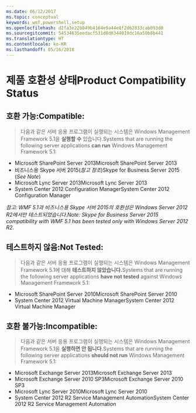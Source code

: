 ```yaml
---
ms.date: 06/12/2017
ms.topic: conceptual
keywords: wmf,powershell,setup
ms.openlocfilehash: d2fa3e22b049b4164e9a44e8f2d62833cab093d0
ms.sourcegitcommit: 54534635eedacf531d8d6344019dc16a50b8b441
ms.translationtype: HT
ms.contentlocale: ko-KR
ms.lasthandoff: 05/16/2018
---
```

# <a name="product-compatibility-status"></a><span data-ttu-id="50d53-102">제품 호환성 상태</span><span class="sxs-lookup"><span data-stu-id="50d53-102">Product Compatibility Status</span></span>

## <a name="compatible"></a><span data-ttu-id="50d53-103">호환 가능:</span><span class="sxs-lookup"><span data-stu-id="50d53-103">Compatible:</span></span>
> <span data-ttu-id="50d53-104">다음과 같은 서버 응용 프로그램이 실행되는 시스템은 Windows Management Framework 5.1을 **실행할 수** 있습니다.</span><span class="sxs-lookup"><span data-stu-id="50d53-104">Systems that are running the following server applications **can run** Windows Management Framework 5.1:</span></span>

- <span data-ttu-id="50d53-105">Microsoft SharePoint Server 2013</span><span class="sxs-lookup"><span data-stu-id="50d53-105">Microsoft SharePoint Server 2013</span></span>
- <span data-ttu-id="50d53-106">비즈니스용 Skype 서버 2015(_참고 참조_)</span><span class="sxs-lookup"><span data-stu-id="50d53-106">Skype for Business Server 2015 (_See Note_)</span></span>
- <span data-ttu-id="50d53-107">Microsoft Lync Server 2013</span><span class="sxs-lookup"><span data-stu-id="50d53-107">Microsoft Lync Server 2013</span></span>
- <span data-ttu-id="50d53-108">System Center 2012 Configuration Manager</span><span class="sxs-lookup"><span data-stu-id="50d53-108">System Center 2012 Configuration Manager</span></span>

<span data-ttu-id="50d53-109">_참고: WMF 5.1과 비즈니스용 Skype 서버 2015의 호환성은 Windows Server 2012 R2에서만 테스트되었습니다._</span><span class="sxs-lookup"><span data-stu-id="50d53-109">_Note: Skype for Business Server 2015 compatibility with WMF 5.1 has been tested only with Windows Server 2012 R2._</span></span>

## <a name="not-tested"></a><span data-ttu-id="50d53-110">테스트하지 않음:</span><span class="sxs-lookup"><span data-stu-id="50d53-110">Not Tested:</span></span>
> <span data-ttu-id="50d53-111">다음과 같은 서버 응용 프로그램이 실행되는 시스템은 Windows Management Framework 5.1에 대해 **테스트하지 않았습니다.**</span><span class="sxs-lookup"><span data-stu-id="50d53-111">Systems that are running the following server applications **have not tested** against Windows Management Framework 5.1:</span></span>

- <span data-ttu-id="50d53-112">Microsoft SharePoint Server 2010</span><span class="sxs-lookup"><span data-stu-id="50d53-112">Microsoft SharePoint Server 2010</span></span>
- <span data-ttu-id="50d53-113">System Center 2012 Virtual Machine Manager</span><span class="sxs-lookup"><span data-stu-id="50d53-113">System Center 2012 Virtual Machine Manager</span></span>

## <a name="incompatible"></a><span data-ttu-id="50d53-114">호환 불가능:</span><span class="sxs-lookup"><span data-stu-id="50d53-114">Incompatible:</span></span>
> <span data-ttu-id="50d53-115">다음과 같은 서버 응용 프로그램이 실행되는 시스템은 Windows Management Framework 5.1을 **실행하면 안 됩니다.**</span><span class="sxs-lookup"><span data-stu-id="50d53-115">Systems that are running the following server applications **should not run** Windows Management Framework 5.1:</span></span>

- <span data-ttu-id="50d53-116">Microsoft Exchange Server 2013</span><span class="sxs-lookup"><span data-stu-id="50d53-116">Microsoft Exchange Server 2013</span></span>
- <span data-ttu-id="50d53-117">Microsoft Exchange Server 2010 SP3</span><span class="sxs-lookup"><span data-stu-id="50d53-117">Microsoft Exchange Server 2010 SP3</span></span>
- <span data-ttu-id="50d53-118">Microsoft Lync Server 2010</span><span class="sxs-lookup"><span data-stu-id="50d53-118">Microsoft Lync Server 2010</span></span>
- <span data-ttu-id="50d53-119">System Center 2012 R2 Service Management Automation</span><span class="sxs-lookup"><span data-stu-id="50d53-119">System Center 2012 R2 Service Management Automation</span></span>
